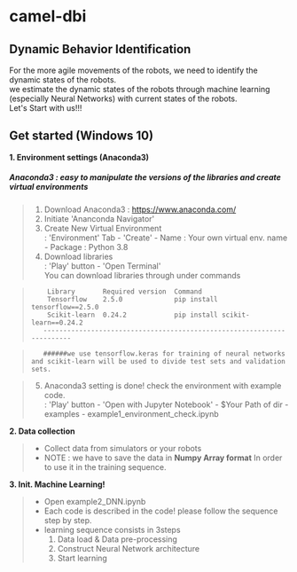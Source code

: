 camel-dbi
=========

Dynamic Behavior Identification
-------------------------------
For the more agile movements of the robots, we need to identify the dynamic states of the robots.   
we estimate the dynamic states of the robots through machine learning (especially Neural Networks) with current states of the robots.   
Let's Start with us!!!   
   
   
Get started (Windows 10)
------------------------
**1. Environment settings (Anaconda3)**
  ##### Anaconda3 : easy to manipulate the versions of the libraries and create virtual environments   
     
>  1) Download Anaconda3 : https://www.anaconda.com/   
>  2) Initiate 'Ananconda Navigator'   
>  3) Create New Virtual Environment   
>      : 'Environment' Tab - 'Create' - Name : Your own virtual env. name - Package : Python 3.8   
>  4) Download libraries   
>      : 'Play' button - 'Open Terminal'   
>       You can download libraries through under commands   
        
>         Library       Required version  Command                                  
>         Tensorflow    2.5.0             pip install tensorflow==2.5.0       
>         Scikit-learn  0.24.2            pip install scikit-learn==0.24.2     
>        -----------------------------------------------------------------------
        
>        ######we use tensorflow.keras for training of neural networks and scikit-learn will be used to divide test sets and validation sets.
        
        
>  5) Anaconda3 setting is done! check the environment with example code.   
>      : 'Play' button - 'Open with Jupyter Notebook' - $Your Path of dir - examples - example1_environment_check.ipynb   

**2. Data collection**
> + Collect data from simulators or your robots   
> + NOTE : we have to save the data in **Numpy Array format** In order to use it in the training sequence.   

**3. Init. Machine Learning!**
>  + Open example2_DNN.ipynb   
>  + Each code is described in the code! please follow the sequence step by step.   
>  + learning sequence consists in 3steps   
>      1) Data load & Data pre-processing   
>      2) Construct Neural Network architecture   
>      3) Start learning   
